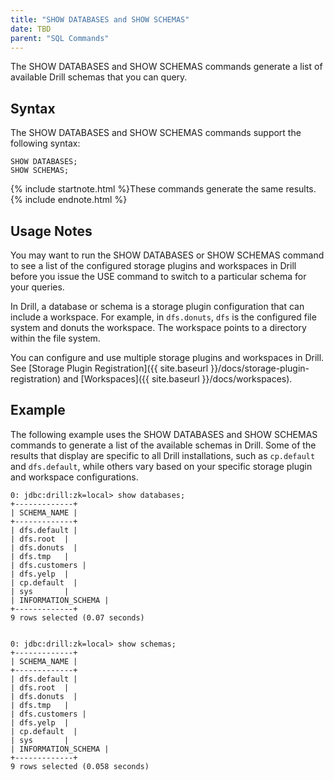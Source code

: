 ```yaml
---
title: "SHOW DATABASES and SHOW SCHEMAS"
date: TBD 
parent: "SQL Commands"
---
```

The SHOW DATABASES and SHOW SCHEMAS commands generate a list of available Drill schemas that you can query.

## Syntax

The SHOW DATABASES and SHOW SCHEMAS commands support the following syntax:

    SHOW DATABASES;
    SHOW SCHEMAS;

{% include startnote.html %}These commands generate the same results.{% include endnote.html %}

## Usage Notes

You may want to run the SHOW DATABASES or SHOW SCHEMAS command to see a list of the configured storage plugins and workspaces in Drill before you issue the USE command to switch to a particular schema for your queries.

In Drill, a database or schema is a storage plugin configuration that can include a workspace. For example, in `dfs.donuts`, `dfs` is the configured file system and donuts the workspace. The workspace points to a directory
within the file system.

You can configure and use multiple storage plugins and workspaces in Drill.  See [Storage Plugin Registration]({{ site.baseurl }}/docs/storage-plugin-registration) and [Workspaces]({{ site.baseurl }}/docs/workspaces).

## Example

The following example uses the SHOW DATABASES and SHOW SCHEMAS commands to generate a list of the available schemas in Drill. Some of the results that display are specific to all Drill installations, such as `cp.default` and `dfs.default`, while others vary based on your specific storage plugin and workspace configurations.

	0: jdbc:drill:zk=local> show databases;
	+-------------+
	| SCHEMA_NAME |
	+-------------+
	| dfs.default |
	| dfs.root  |
	| dfs.donuts  |
	| dfs.tmp   |
	| dfs.customers |
	| dfs.yelp  |
	| cp.default  |
	| sys       |
	| INFORMATION_SCHEMA |
	+-------------+
	9 rows selected (0.07 seconds)
	 
	 
	0: jdbc:drill:zk=local> show schemas;
	+-------------+
	| SCHEMA_NAME |
	+-------------+
	| dfs.default |
	| dfs.root  |
	| dfs.donuts  |
	| dfs.tmp   |
	| dfs.customers |
	| dfs.yelp  |
	| cp.default  |
	| sys       |
	| INFORMATION_SCHEMA |
	+-------------+
	9 rows selected (0.058 seconds)
